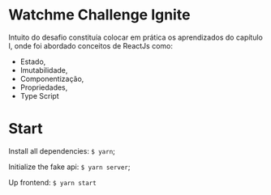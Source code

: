 # Watchme Challenge Ignite

Intuito do desafio constituía colocar em prática os aprendizados do capítulo I, onde foi abordado conceitos de ReactJs como: 
 * Estado, 
 * Imutabilidade, 
 * Componentização, 
 * Propriedades, 
 * Type Script


# Start

Install all dependencies: `$ yarn`;

Initialize the fake api: `$ yarn server`;

Up frontend: `$ yarn start`

